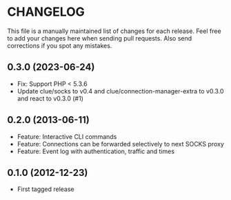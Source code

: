 # CHANGELOG

This file is a manually maintained list of changes for each release. Feel free
to add your changes here when sending pull requests. Also send corrections if
you spot any mistakes.

## 0.3.0 (2023-06-24)

* Fix: Support PHP < 5.3.6
* Update clue/socks to v0.4 and clue/connection-manager-extra to v0.3.0 and 
react to v0.3.0 (#1)

## 0.2.0 (2013-06-11)

* Feature: Interactive CLI commands
* Feature: Connections can be forwarded selectively to next SOCKS proxy
* Feature: Event log with authentication, traffic and times

## 0.1.0 (2012-12-23)

* First tagged release

